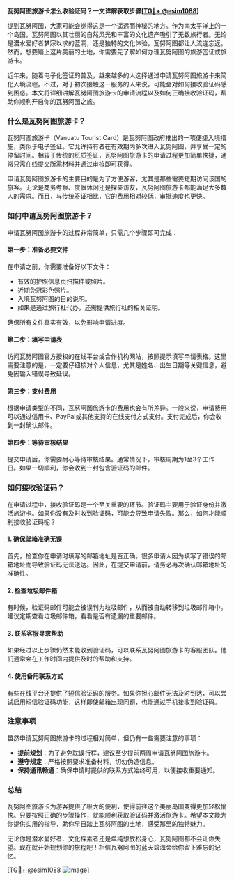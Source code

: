 **瓦努阿图旅游卡怎么收验证码？一文详解获取步骤[[TG💪+ @esim1088](https://t.me/s/esim1088)]**

提到瓦努阿图，大家可能会觉得这是一个遥远而神秘的地方。作为南太平洋上的一个岛国，瓦努阿图以其壮丽的自然风光和丰富的文化遗产吸引了无数旅行者。无论是潜水爱好者梦寐以求的蓝洞，还是独特的文化体验，瓦努阿图都让人流连忘返。然而，想要踏上这片美丽的土地，你需要先了解如何办理瓦努阿图的旅游签证或旅游卡。

近年来，随着电子化签证的普及，越来越多的人选择通过申请瓦努阿图旅游卡来简化入境流程。不过，对于初次接触这一服务的人来说，可能会对如何接收验证码感到困惑。本文将详细讲解瓦努阿图旅游卡的申请流程以及如何正确接收验证码，帮助你顺利开启你的瓦努阿图之旅。

### 什么是瓦努阿图旅游卡？

瓦努阿图旅游卡（Vanuatu Tourist Card）是瓦努阿图政府推出的一项便捷入境措施，类似于电子签证。它允许持有者在有效期内多次进入瓦努阿图，并享受一定的停留时间。相较于传统的纸质签证，瓦努阿图旅游卡的申请过程更加简单快捷，通常只需在线提交所需材料并通过审核即可获得。

申请瓦努阿图旅游卡的主要目的是为了方便游客，尤其是那些需要短期访问该国的旅客。无论是商务考察、度假休闲还是探亲访友，瓦努阿图旅游卡都能满足大多数人的需求。而且，与传统签证相比，它的费用相对较低，审批速度也更快。

### 如何申请瓦努阿图旅游卡？

申请瓦努阿图旅游卡的过程非常简单，只需几个步骤即可完成：

#### 第一步：准备必要文件

在申请之前，你需要准备好以下文件：
- 有效的护照信息页扫描件或照片。
- 近期免冠彩色照片。
- 入境瓦努阿图的目的说明。
- 如果是通过旅行社代办，还需提供旅行社的相关证明。

确保所有文件真实有效，以免影响申请进度。

#### 第二步：填写申请表

访问瓦努阿图官方授权的在线平台或合作机构网站，按照提示填写申请表格。这里需要注意的是，一定要仔细核对个人信息，尤其是姓名、出生日期等关键信息，避免因输入错误导致延误。

#### 第三步：支付费用

根据申请类型的不同，瓦努阿图旅游卡的费用也会有所差异。一般来说，申请费用可以通过信用卡、PayPal或其他支持的在线支付方式支付。支付完成后，你会收到一封确认邮件。

#### 第四步：等待审核结果

提交申请后，你需要耐心等待审核结果。通常情况下，审核周期为1至3个工作日。如果一切顺利，你会收到一封包含验证码的邮件。

### 如何接收验证码？

在申请过程中，接收验证码是一个至关重要的环节。验证码主要用于验证身份并激活旅游卡。如果你没有及时收到验证码，可能会导致申请失败。那么，如何才能顺利接收验证码呢？

#### 1. 确保邮箱准确无误

首先，检查你在申请时填写的邮箱地址是否正确。很多申请人因为填写了错误的邮箱地址而导致验证码无法送达。因此，在提交申请前，请务必再次确认邮箱地址的准确性。

#### 2. 检查垃圾邮件箱

有时候，验证码邮件可能会被误判为垃圾邮件，从而被自动转移到垃圾邮件箱中。建议定期查看垃圾邮件箱，看看是否有遗漏的重要邮件。

#### 3. 联系客服寻求帮助

如果经过以上步骤仍然未能收到验证码，可以联系瓦努阿图旅游卡的客服团队。他们通常会在工作时间内提供及时的帮助和支持。

#### 4. 使用备用联系方式

有些在线平台还提供了短信验证码的服务。如果你担心邮件无法及时到达，可以尝试启用短信验证码功能，这样即使邮箱出现问题，也能通过手机接收到验证码。

### 注意事项

虽然申请瓦努阿图旅游卡的过程相对简单，但仍有一些需要注意的事项：

- **提前规划**：为了避免耽误行程，建议至少提前两周申请瓦努阿图旅游卡。
- **遵守规定**：严格按照要求准备材料，切勿伪造信息。
- **保持通讯畅通**：确保申请时提供的联系方式始终可用，以便接收重要通知。

### 总结

瓦努阿图旅游卡为游客提供了极大的便利，使得前往这个美丽岛国变得更加轻松愉快。只要按照正确的步骤操作，就能顺利获取验证码并激活旅游卡。希望本文能为你提供实用的指导，助你早日踏上瓦努阿图的土地，感受那里的独特魅力。

无论你是潜水爱好者、文化探索者还是单纯想放松身心，瓦努阿图都不会让你失望。现在就开始规划你的旅程吧！相信瓦努阿图的蓝天碧海会给你留下难忘的记忆。

[[TG💪+ @esim1088](https://t.me/s/esim1088) ![Image](https://i.postimg.cc/4NQfJmqS/Snipaste-2025-05-13-00-14-12.png)]